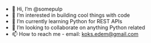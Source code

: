 - 👋 Hi, I’m @somepulp
- 👀 I’m interested in building cool things with code  
- 🌱 I’m currently learning Python for REST APIs
- 💞️ I’m looking to collaborate on anything Python related
- 📫 How to reach me - email: koks.edem@gmail.com

<!---
somepulp/somepulp is a ✨ special ✨ repository because its `README.md` (this file) appears on your GitHub profile.
You can click the Preview link to take a look at your changes.
--->
